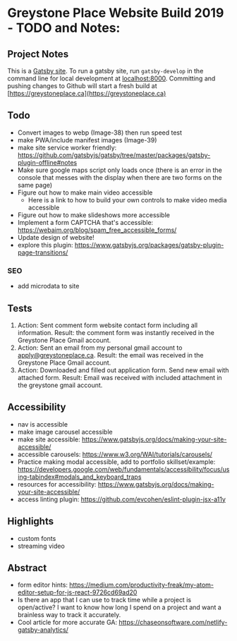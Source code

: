 
# Greystone Place Website Build 2019 - TODO and Notes:

## Project Notes
This is a [Gatsby site](https://www.gatsbyjs.org/).  To run a gatsby site, run `gatsby-develop` in the command line for local development at [localhost:8000](http://localhost:8000/).
Committing and pushing changes to Github will start a fresh build at [https://greystoneplace.ca](https://greystoneplace.ca)

## Todo
* Convert images to webp (Image-38) then run speed test
* make PWA/include manifest images (Image-39)
* make site service worker friendly: https://github.com/gatsbyjs/gatsby/tree/master/packages/gatsby-plugin-offline#notes
* Make sure google maps script only loads once (there is an error in the console that messes with the display when there are two forms on the same page)
* Figure out how to make main video accessible
    - Here is a link to how to build your own controls to make video media accessible
* Figure out how to make slideshows more accessible
* Implement a form CAPTCHA that's accessible: https://webaim.org/blog/spam_free_accessible_forms/
* Update design of website!
* explore this plugin: https://www.gatsbyjs.org/packages/gatsby-plugin-page-transitions/

### SEO
* add microdata to site

## Tests
1. Action: Sent comment form website contact form including all information. Result: the comment form was instantly received in the Greystone Place Gmail account.
2. Action: Sent an email from my personal gmail account to apply@greystoneplace.ca. Result: the email was received in the Greystone Place Gmail account.
3. Action: Downloaded and filled out application form. Send new email with attached form. Result: Email was received with included attachment in the greystone gmail account.

## Accessibility
* nav is accessible
* make image carousel accessible
* make site accessible: https://www.gatsbyjs.org/docs/making-your-site-accessible/
* accessible carousels: https://www.w3.org/WAI/tutorials/carousels/
* Practice making modal accessible, add to portfolio skillset/example: https://developers.google.com/web/fundamentals/accessibility/focus/using-tabindex#modals_and_keyboard_traps
* resources for accessibility: https://www.gatsbyjs.org/docs/making-your-site-accessible/
* access linting plugin: https://github.com/evcohen/eslint-plugin-jsx-a11y

## Highlights
- custom fonts
- streaming video

## Abstract
- form editor hints: https://medium.com/productivity-freak/my-atom-editor-setup-for-js-react-9726cd69ad20
- Is there an app that I can use to track time while a project is open/active? I want to know how long I spend on a project and want a brainless way to track it accurately.
- Cool article for more accurate GA: https://chaseonsoftware.com/netlify-gatsby-analytics/

